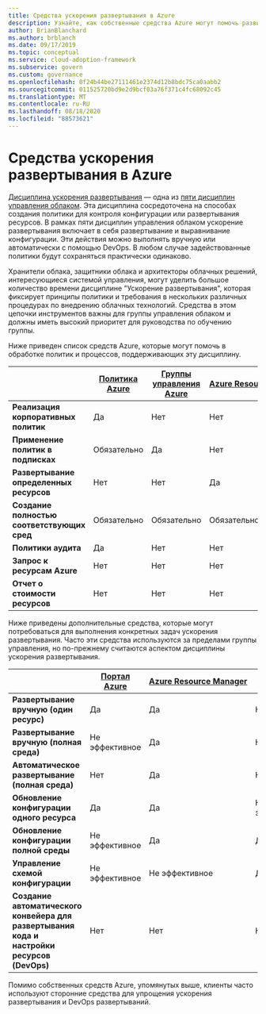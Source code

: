 ```yaml
---
title: Средства ускорения развертывания в Azure
description: Узнайте, как собственные средства Azure могут помочь развитым политикам и процессам, поддерживающим дисциплину ускорения развертывания.
author: BrianBlanchard
ms.author: brblanch
ms.date: 09/17/2019
ms.topic: conceptual
ms.service: cloud-adoption-framework
ms.subservice: govern
ms.custom: governance
ms.openlocfilehash: 0f24b44be27111461e2374d12b8bdc75ca0aabb2
ms.sourcegitcommit: 011525720bd9e2d9bcf03a76f371c4fc68092c45
ms.translationtype: MT
ms.contentlocale: ru-RU
ms.lasthandoff: 08/18/2020
ms.locfileid: "88573621"
---
```

# <a name="deployment-acceleration-tools-in-azure"></a>Средства ускорения развертывания в Azure

[Дисциплина ускорения развертывания](./index.md) — одна из [пяти дисциплин управления облаком](../governance-disciplines.md). Эта дисциплина сосредоточена на способах создания политики для контроля конфигурации или развертывания ресурсов. В рамках пяти дисциплин управления облаком ускорение развертывания включает в себя развертывание и выравнивание конфигурации. Эти действия можно выполнять вручную или автоматически с помощью DevOps. В любом случае задействованные политики будут сохраняться практически одинаково.

Хранители облака, защитники облака и архитекторы облачных решений, интересующиеся системой управления, могут уделить большое количество времени дисциплине "Ускорение развертывания", которая фиксирует принципы политики и требования в нескольких различных процедурах по внедрению облачных технологий. Средства в этом цепочки инструментов важны для группы управления облаком и должны иметь высокий приоритет для руководства по обучению группы.

Ниже приведен список средств Azure, которые могут помочь в обработке политик и процессов, поддерживающих эту дисциплину.

|  | [Политика Azure](/azure/governance/policy/overview) | [Группы управления Azure](/azure/governance/management-groups) | [Azure Resource Manager](/azure/azure-resource-manager/management/overview) | [Azure Blueprints](/azure/governance/blueprints/overview) | [Граф ресурсов Azure](/azure/governance/resource-graph/overview) | [Управление затратами Azure](/azure/cost-management) |
|---------|---------|---------|---------|---------|---------|---------|
| **Реализация корпоративных политик**     | Да | Нет  | Нет  | Нет | Нет | Нет |
| **Применение политик в подписках**     | Обязательно | Да  | Нет  | Нет | Нет | Нет |
| **Развертывание определенных ресурсов**     | Нет | Нет  | Да  | Нет | Нет | Нет |
| **Создание полностью соответствующих сред**      | Обязательно | Обязательно  | Обязательно  | Да | Нет | Нет |
| **Политики аудита**      | Да | Нет  | Нет  | Нет | Нет | Нет |
| **Запрос к ресурсам Azure**      | Нет | Нет  | Нет  | Нет | Да | Нет |
| **Отчет о стоимости ресурсов**      | Нет | Нет  | Нет  | Нет | Нет | Да |

Ниже приведены дополнительные средства, которые могут потребоваться для выполнения конкретных задач ускорения развертывания. Часто эти средства используются за пределами группы управления, но по-прежнему считаются аспектом дисциплины ускорения развертывания.

|  | [Портал Azure](https://azure.microsoft.com/features/azure-portal)  | [Azure Resource Manager](/azure/azure-resource-manager/management/overview)  | [Политика Azure](/azure/governance/policy/overview) | [Azure DevOps](/azure/devops/user-guide/what-is-azure-devops) | [Azure Backup](/azure/backup/backup-overview) | [Azure Site Recovery](/azure/site-recovery/site-recovery-overview) |
|---------|---------|---------|---------|---------|---------|---------|
| **Развертывание вручную (один ресурс)**     | Да | Да  | Нет  | Не эффективное | Нет | Да |
| **Развертывание вручную (полная среда)**     | Не эффективное | Да | Нет  | Не эффективное | Нет | Да |
| **Автоматическое развертывание (полная среда)**     | Нет  | Да  | Нет  | Да  | Нет | Да |
| **Обновление конфигурации одного ресурса**     | Да | Да | Не эффективное | Не эффективное | Нет | Да, во время репликации |
| **Обновление конфигурации полной среды**     | Не эффективное | Да | Да | Да  | Нет | Да, во время репликации |
| **Управление схемой конфигурации**     | Не эффективное | Не эффективное | Да  | Да  | Нет | Да, во время репликации |
| **Создание автоматического конвейера для развертывания кода и настройки ресурсов (DevOps)**     | Нет | Нет | Нет | Да | Нет | Нет |

Помимо собственных средств Azure, упомянутых выше, клиенты часто используют сторонние средства для упрощения ускорения развертывания и DevOps развертываний.
